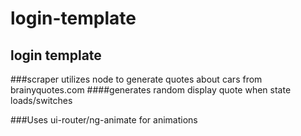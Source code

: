 # login-template
## login template

###scraper utilizes node to generate quotes about cars from brainyquotes.com
####generates random display quote when state loads/switches

###Uses ui-router/ng-animate for animations

